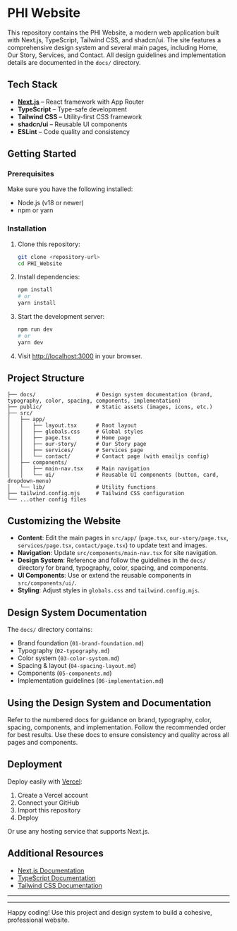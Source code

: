 
# PHI Website

This repository contains the PHI Website, a modern web application built with Next.js, TypeScript, Tailwind CSS, and shadcn/ui. The site features a comprehensive design system and several main pages, including Home, Our Story, Services, and Contact. All design guidelines and implementation details are documented in the `docs/` directory.


## Tech Stack

- **[Next.js](https://nextjs.org/)** – React framework with App Router
- **TypeScript** – Type-safe development
- **Tailwind CSS** – Utility-first CSS framework
- **shadcn/ui** – Reusable UI components
- **ESLint** – Code quality and consistency


## Getting Started

### Prerequisites

Make sure you have the following installed:
- Node.js (v18 or newer)
- npm or yarn

### Installation

1. Clone this repository:
   ```bash
   git clone <repository-url>
   cd PHI_Website
   ```
2. Install dependencies:
   ```bash
   npm install
   # or
   yarn install
   ```
3. Start the development server:
   ```bash
   npm run dev
   # or
   yarn dev
   ```
4. Visit [http://localhost:3000](http://localhost:3000) in your browser.


## Project Structure

```
├── docs/                   # Design system documentation (brand, typography, color, spacing, components, implementation)
├── public/                 # Static assets (images, icons, etc.)
├── src/
│   ├── app/
│   │   ├── layout.tsx      # Root layout
│   │   ├── globals.css     # Global styles
│   │   ├── page.tsx        # Home page
│   │   ├── our-story/      # Our Story page
│   │   ├── services/       # Services page
│   │   └── contact/        # Contact page (with emailjs config)
│   ├── components/
│   │   ├── main-nav.tsx    # Main navigation
│   │   └── ui/             # Reusable UI components (button, card, dropdown-menu)
│   └── lib/                # Utility functions
├── tailwind.config.mjs     # Tailwind CSS configuration
└── ...other config files
```


## Customizing the Website

- **Content**: Edit the main pages in `src/app/` (`page.tsx`, `our-story/page.tsx`, `services/page.tsx`, `contact/page.tsx`) to update text and images.
- **Navigation**: Update `src/components/main-nav.tsx` for site navigation.
- **Design System**: Reference and follow the guidelines in the `docs/` directory for brand, typography, color, spacing, and components.
- **UI Components**: Use or extend the reusable components in `src/components/ui/`.
- **Styling**: Adjust styles in `globals.css` and `tailwind.config.mjs`.


## Design System Documentation

The `docs/` directory contains:
- Brand foundation (`01-brand-foundation.md`)
- Typography (`02-typography.md`)
- Color system (`03-color-system.md`)
- Spacing & layout (`04-spacing-layout.md`)
- Components (`05-components.md`)
- Implementation guidelines (`06-implementation.md`)


## Using the Design System and Documentation

Refer to the numbered docs for guidance on brand, typography, color, spacing, components, and implementation. Follow the recommended order for best results. Use these docs to ensure consistency and quality across all pages and components.


## Deployment

Deploy easily with [Vercel](https://vercel.com):
1. Create a Vercel account
2. Connect your GitHub
3. Import this repository
4. Deploy

Or use any hosting service that supports Next.js.


## Additional Resources

- [Next.js Documentation](https://nextjs.org/docs)
- [TypeScript Documentation](https://www.typescriptlang.org/docs)
- [Tailwind CSS Documentation](https://tailwindcss.com/docs)

---

---

Happy coding! Use this project and design system to build a cohesive, professional website.
